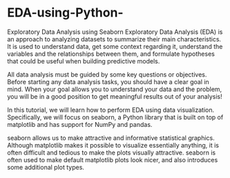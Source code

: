 # EDA-using-Python-
Exploratory Data Analysis using Seaborn
Exploratory Data Analysis (EDA) is an approach to analyzing datasets to summarize their main characteristics.
It is used to understand data, get some context regarding it, understand the variables and the relationships between them, and formulate hypotheses that could be useful when building predictive models.

All data analysis must be guided by some key questions or objectives. Before starting any data analysis tasks, you should have a clear goal in mind. When your goal allows you to understand your data and the problem, you will be in a good position to get meaningful results out of your analysis!

In this tutorial, we will learn how to perform EDA using data visualization. Specifically, we will focus on seaborn, a Python library that is built on top of matplotlib and has support for NumPy and pandas.

seaborn allows us to make attractive and informative statistical graphics. Although matplotlib makes it possible to visualize essentially anything, it is often difficult and tedious to make the plots visually attractive. seaborn is often used to make default matplotlib plots look nicer, and also introduces some additional plot types.
